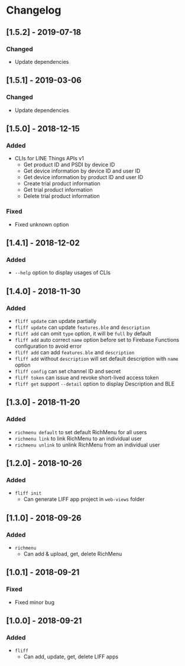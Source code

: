 # Changelog

## [1.5.2] - 2019-07-18
### Changed
 - Update dependencies

## [1.5.1] - 2019-03-06
### Changed
 - Update dependencies

## [1.5.0] - 2018-12-15
### Added
 - CLIs for LINE Things APIs v1
   - Get product ID and PSDI by device ID
   - Get device information by device ID and user ID
   - Get device information by product ID and user ID
   - Create trial product information
   - Get trial product information
   - Delete trial product information
### Fixed
 - Fixed unknown option

## [1.4.1] - 2018-12-02
### Added
 - `--help` option to display usages of CLIs

## [1.4.0] - 2018-11-30
### Added
 - `fliff update` can update partially
 - `fliff update` can update `features.ble` and `description`
 - `fliff add` can omit `type` option, it will be `full` by default
 - `fliff add` auto correct `name` option before set to Firebase Functions configuration to avoid error
 - `fliff add` can add `features.ble` and `description`
 - `fliff add` without `description` will set default description with `name` option
 - `fliff config` can set channel ID and secret
 - `fliff token` can issue and revoke short-lived access token
 - `fliff get` support `--detail` option to display Description and BLE

## [1.3.0] - 2018-11-20
### Added
 - `richmenu default` to set default RichMenu for all users
 - `richmenu link` to link RichMenu to an individual user
 - `richmenu unlink` to unlink RichMenu from an individual user

## [1.2.0] - 2018-10-26
### Added
 - `fliff init`
    - Can generate LIFF app project in `web-views` folder

## [1.1.0] - 2018-09-26
### Added
 - `richmenu`
    - Can add & upload, get, delete RichMenu

## [1.0.1] - 2018-09-21
### Fixed
 - Fixed minor bug

## [1.0.0] - 2018-09-21
### Added
 - `fliff`
    - Can add, update, get, delete LIFF apps
